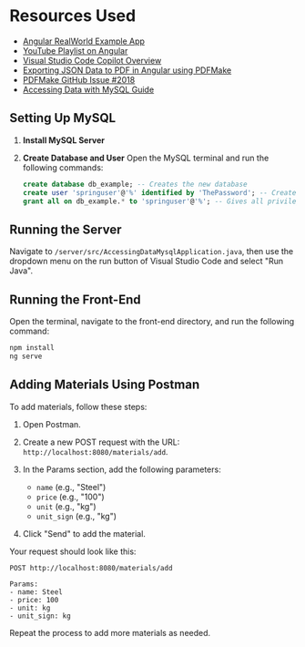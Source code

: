 # Resources Used

- [Angular RealWorld Example App](https://github.com/gothinkster/angular-realworld-example-app/tree/main)
- [YouTube Playlist on Angular](https://www.youtube.com/playlist?list=PL1w1q3fL4pmj9k1FrJ3Pe91EPub2_h4jF)
- [Visual Studio Code Copilot Overview](https://code.visualstudio.com/docs/copilot/overview)
- [Exporting JSON Data to PDF in Angular using PDFMake](https://medium.com/@rijuldahiya/exporting-json-data-to-pdf-in-angular-using-pdfmake-aef64dbd1606)
- [PDFMake GitHub Issue #2018](https://github.com/bpampuch/pdfmake/issues/2018)
- [Accessing Data with MySQL Guide](https://spring.io/guides/gs/accessing-data-mysql)

## Setting Up MySQL

1. **Install MySQL Server**

2. **Create Database and User**
   Open the MySQL terminal and run the following commands:

   ```sql
   create database db_example; -- Creates the new database
   create user 'springuser'@'%' identified by 'ThePassword'; -- Creates the user
   grant all on db_example.* to 'springuser'@'%'; -- Gives all privileges to the new user on the newly created database
   ```

## Running the Server

Navigate to `/server/src/AccessingDataMysqlApplication.java`, then use the dropdown menu on the run button of Visual Studio Code and select "Run Java".

## Running the Front-End

Open the terminal, navigate to the front-end directory, and run the following command:

```bash
npm install
ng serve
```

## Adding Materials Using Postman

To add materials, follow these steps:

1. Open Postman.

2. Create a new POST request with the URL: `http://localhost:8080/materials/add`.

3. In the Params section, add the following parameters:

   - `name` (e.g., "Steel")
   - `price` (e.g., "100")
   - `unit` (e.g., "kg")
   - `unit_sign` (e.g., "kg")

4. Click "Send" to add the material.

Your request should look like this:

```
POST http://localhost:8080/materials/add

Params:
- name: Steel
- price: 100
- unit: kg
- unit_sign: kg
```

Repeat the process to add more materials as needed.
